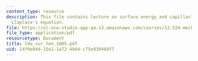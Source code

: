 ```yaml
---
content_type: resource
description: This file contains lecture on surface energy and capillarity forces and
  Llaplace's equation.
file: https://ol-ocw-studio-app-qa.s3.amazonaws.com/courses/12-524-mechanical-properties-of-rocks-fall-2005/14f9e94d15e11a724b64c75e93946df7_l9a_sur_ten_1005.pdf
file_type: application/pdf
resourcetype: Document
title: l9a_sur_ten_1005.pdf
uid: 14f9e94d-15e1-1a72-4b64-c75e93946df7
---
```

